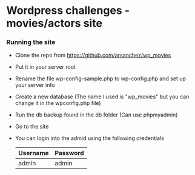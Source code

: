 # Wordpress challenges - movies/actors site

### Running the site 

- Clone the repo from https://github.com/arsanchez/wp_movies 

- Put it in your server root 

- Rename the file wp-config-sample.php to wp-config.php and set up your server info

- Create a new database (The name I used is "wp_movies" but you can change it in the wpconfig.php file)

- Run the db backup found in the db folder (Can use phpmyadmin)

- Go to the site 

- You can login into the admid using the following credentials

  | **Username** | **Password** |
  | ------------ | ------------ |
  | admin        | admin        |

  

